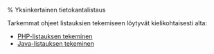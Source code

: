 % Yksinkertainen tietokantalistaus
<!-- order: 5 -->
<!-- hidden! -->

Tarkemmat ohjeet listauksien tekemiseen löytyvät kielikohtaisesti alta:

* [PHP-listauksen tekeminen](../php/listaustesti.html)
* [Java-listauksen tekeminen](../java/listaustesti.html)
